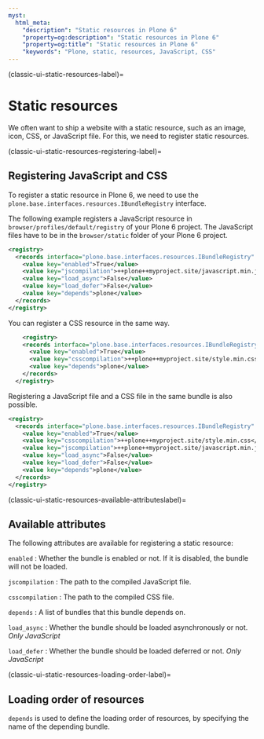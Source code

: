 ```yaml
---
myst:
  html_meta:
    "description": "Static resources in Plone 6"
    "property=og:description": "Static resources in Plone 6"
    "property=og:title": "Static resources in Plone 6"
    "keywords": "Plone, static, resources, JavaScript, CSS"
---
```


(classic-ui-static-resources-label)=

# Static resources

We often want to ship a website with a static resource, such as an image, icon, CSS, or JavaScript file.
For this, we need to register static resources.


(classic-ui-static-resources-registering-label)=

## Registering JavaScript and CSS

To register a static resource in Plone 6, we need to use the `plone.base.interfaces.resources.IBundleRegistry` interface.

The following example registers a JavaScript resource in `browser/profiles/default/registry` of your Plone 6 project.
The JavaScript files have to be in the `browser/static` folder of your Plone 6 project.

```xml
<registry>
  <records interface="plone.base.interfaces.resources.IBundleRegistry" prefix="plone.bundles/jscript">
    <value key="enabled">True</value>
    <value key="jscompilation">++plone++myproject.site/javascript.min.js</value>
    <value key="load_async">False</value> 
    <value key="load_defer">False</value>
    <value key="depends">plone</value>
  </records>
</registry>
```

You can register a CSS resource in the same way.
  
```xml
    <registry>
    <records interface="plone.base.interfaces.resources.IBundleRegistry" prefix="plone.bundles/css">
      <value key="enabled">True</value>
      <value key="csscompilation">++plone++myproject.site/style.min.css</value>
      <value key="depends">plone</value>
    </records>
  </registry>
```

Registering a JavaScript file and a CSS file in the same bundle is also possible.

```xml 
<registry>
  <records interface="plone.base.interfaces.resources.IBundleRegistry" prefix="plone.bundles/css">
    <value key="enabled">True</value>
    <value key="csscompilation">++plone++myproject.site/style.min.css</value>
    <value key="jscompilation">++plone++myproject.site/javascript.min.js</value>
    <value key="load_async">False</value> 
    <value key="load_defer">False</value>
    <value key="depends">plone</value>
  </records>
</registry>
```


(classic-ui-static-resources-available-attributeslabel)=

## Available attributes

The following attributes are available for registering a static resource:

`enabled`
:   Whether the bundle is enabled or not.
    If it is disabled, the bundle will not be loaded.

`jscompilation`
:   The path to the compiled JavaScript file.

`csscompilation`
:   The path to the compiled CSS file.

`depends`
:   A list of bundles that this bundle depends on.

`load_async`
:   Whether the bundle should be loaded asynchronously or not.
    *Only JavaScript*

`load_defer`
:   Whether the bundle should be loaded deferred or not.
    *Only JavaScript*


(classic-ui-static-resources-loading-order-label)=

## Loading order of resources

`depends` is used to define the loading order of resources, by specifying the name of the depending bundle.
